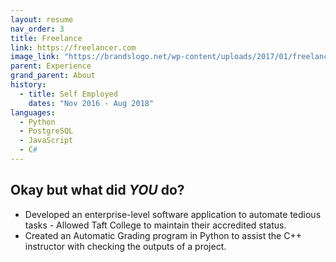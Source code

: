 ```yaml
---
layout: resume
nav_order: 3
title: Freelance
link: https://freelancer.com
image_link: "https://brandslogo.net/wp-content/uploads/2017/01/freelancer-logo.png"
parent: Experience
grand_parent: About
history:
  - title: Self Employed
    dates: "Nov 2016 - Aug 2018"
languages:
  - Python
  - PostgreSQL
  - JavaScript
  - C#
---
```


## Okay but what did ***YOU*** do?

- Developed an enterprise-level software application to automate tedious tasks - Allowed Taft College to maintain their accredited status.
- Created an Automatic Grading program in Python to assist the C++ instructor with checking the outputs of a project.